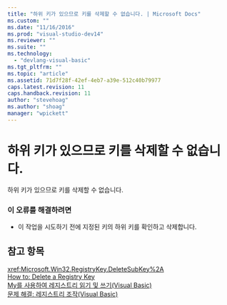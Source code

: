 ```yaml
---
title: "하위 키가 있으므로 키를 삭제할 수 없습니다. | Microsoft Docs"
ms.custom: ""
ms.date: "11/16/2016"
ms.prod: "visual-studio-dev14"
ms.reviewer: ""
ms.suite: ""
ms.technology: 
  - "devlang-visual-basic"
ms.tgt_pltfrm: ""
ms.topic: "article"
ms.assetid: 71d7f28f-42ef-4eb7-a39e-512c40b79977
caps.latest.revision: 11
caps.handback.revision: 11
author: "stevehoag"
ms.author: "shoag"
manager: "wpickett"
---
```

# 하위 키가 있으므로 키를 삭제할 수 없습니다.
하위 키가 있으므로 키를 삭제할 수 없습니다.  
  
### 이 오류를 해결하려면  
  
-   이 작업을 시도하기 전에 지정된 키의 하위 키를 확인하고 삭제합니다.  
  
## 참고 항목  
 <xref:Microsoft.Win32.RegistryKey.DeleteSubKey%2A>   
 [How to: Delete a Registry Key](../Topic/How%20to:%20Delete%20a%20Registry%20Key%20in%20Visual%20Basic.md)   
 [My를 사용하여 레지스트리 읽기 및 쓰기\(Visual Basic\)](http://msdn.microsoft.com/ko-kr/1309ad05-5bef-401f-970a-2f6455873b79)   
 [문제 해결: 레지스트리 조작\(Visual Basic\)](http://msdn.microsoft.com/ko-kr/6ca24f55-3697-4017-b687-9de45858af4c)